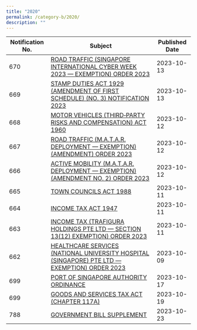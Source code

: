 ```yaml
---
title: "2020"
permalink: /category-b/2020/
description: ""
---
```


| Notification No. | Subject                                                                                                                                                                                                                           | Published Date |
| ---------------- | --------------------------------------------------------------------------------------------------------------------------------------------------------------------------------------------------------------------------------- | -------------- |
| 670              | [ROAD TRAFFIC (SINGAPORE INTERNATIONAL CYBER WEEK 2023 — EXEMPTION) ORDER 2023](</files/road%20traffic%20(singapore%20international%20cyber%20week%202023%20—%20exemption)%20order%202023.pdf>)                                   | 2023-10-13     |
| 669              | [STAMP DUTIES ACT 1929 (AMENDMENT OF FIRST SCHEDULE) (NO. 3) NOTIFICATION 2023](/files/stamp%20duties%20act%201929%20amendment%20of%20first%20schedule%20no%203%20notification%202023.pdf)                                        | 2023-10-13     |
| 668              | [MOTOR VEHICLES (THIRD‑PARTY RISKS AND COMPENSATION) ACT 1960](</files/motor%20vehicles%20(third‑party%20risks%20and%20compensation)%20act%201960.pdf>)                                                                           | 2023-10-12     |
| 667              | [ROAD TRAFFIC (M.A.T.A.R. DEPLOYMENT — EXEMPTION) (AMENDMENT) ORDER 2023](</files/road%20traffic%20(m%20a%20t%20a%20r%20%20deployment%20—%20exemption)%20(amendment)%20order%202023.pdf>)                                         | 2023-10-12     |
| 666              | [ACTIVE MOBILITY (M.A.T.A.R. DEPLOYMENT — EXEMPTION) (AMENDMENT NO. 2) ORDER 2023](</files/active%20mobility%20(matar%20deployment%20—%20exemption)%20(amendment%20no%202)%20order%202023.pdf>)                                   | 2023-10-12     |
| 665              | [TOWN COUNCILS ACT 1988](/files/town%20councils%20act%201988.pdf)                                                                                                                                                                 | 2023-10-11     |
| 664              | [INCOME TAX ACT 1947](/files/income%20tax%20act%201947.pdf)                                                                                                                                                                       | 2023-10-11     |
| 663              | [INCOME TAX (TRAFIGURA HOLDINGS PTE LTD — SECTION 13(12) EXEMPTION) ORDER 2023](</files/income%20tax%20(trafigura%20holdings%20pte%20ltd%20—%20section%2013(12)%20exemption)%20order%202023.pdf>)                                 | 2023-10-11     |
| 662              | [HEALTHCARE SERVICES (NATIONAL UNIVERSITY HOSPITAL (SINGAPORE) PTE LTD — EXEMPTION) ORDER 2023](</files/healthcare%20services%20(national%20university%20hospital%20(singapore)%20pte%20ltd%20—%20exemption)%20order%202023.pdf>) | 2023-10-09     |
| 699              | [PORT OF SINGAPORE AUTHORITY ORDINANCE](/files/port%20of%20singapore%20authority%20ordinance.pdf)                                                                                                                                 | 2023-10-17     |
| 699              | [GOODS AND SERVICES TAX ACT (CHAPTER 117A)](</files/goods%20and%20services%20tax%20act%20(chapter%20117a).pdf>)                                                                                                                   | 2023-10-19     |
| 788              | [GOVERNMENT BILL SUPPLEMENT ](/files/prepress63833738543614580023bills27.pdf)                                                                                                                                                     | 2023-10-23     |
